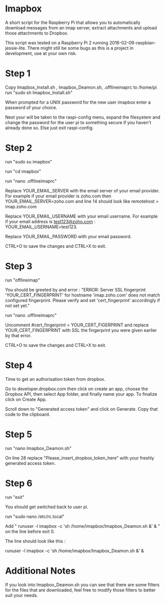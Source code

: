 # Imapbox
A short script for the Raspberry Pi that allows you to automatically download messages from an imap server, extract attachments and upload those attachments to Dropbox.

This script was tested on a Raspberry Pi 2 running 2016-02-09-raspbian-jessie-lite. There might still be some bugs as this is a project in development, use at your own risk.

# Step 1

Copy Imapbox_Install.sh , Imapbox_Deamon.sh, .offlineimaprc to /home/pi
run "sudo sh Imapbox_Install.sh"

When prompted for a UNIX password for the new user imapbox enter a password of your choice.

Next your will be taken to the raspi-config menu, expand the filesystem and change the password for the user pi to something secure if you haven't already done so. Else just exit raspi-config.

# Step 2

run "sudo su imapbox"

run "cd imapbox"

run "nano .offlineimaprc"

Replace YOUR_EMAIL_SERVER with the email server of your email provider. For example if your email provider is zoho.com then YOUR_EMAIL_SERVER=zoho.com and line 14 should look like remotehost = imap.zoho.com

Replace YOUR_EMAIL_USERNAME with your email username. For example if your email address is test123@zoho.com : YOUR_EMAIL_USERNAME=test123.

Replace YOUR_EMAIL_PASSWORD with your email password.

CTRL+O to save the changes and CTRL+X to exit.

# Step 3

run "offlineimap"

You should be greeted by and error : "ERROR: Server SSL fingerprint 'YOUR_CERT_FINGERPRINT' for hostname 'imap.zoho.com' does not match configured fingerprint. Please verify and set 'cert_fingerprint' accordingly if not set yet."

run "nano .offlineimaprc"

Uncomment #cert_fingerprint = YOUR_CERT_FIGERPRINT and replace YOUR_CERT_FINGERPRINT with SSL the fingerprint you were given earlier by that error.

CTRL+O to save the changes and CTRL+X to exit.

# Step 4

Time to get an authorisation token from dropbox. 

Go to developer.dropbox.com then click on create an app, choose the Dropbox API, then select App folder, and finally name your app. To finalize click on Create App.

Scroll down to "Generated access token" and click on Generate. Copy that code to the clipboard.

# Step 5

run "nano Imapbox_Deamon.sh"

On line 28 replace "Please_insert_dropbox_token_here" with your freshly generated access token.

# Step 6 

run "exit" 

You should get switched back to user pi.

run "sudo nano /etc/rc.local"

Add " runuser -l imapbox -c 'sh /home/imapbox/Imapbox_Deamon.sh &' & " on the line before exit 0.

The line should look like this :

runuser -l imapbox -c 'sh /home/imapbox/Imapbox_Deamon.sh &' &

# Additional Notes

If you look into Imapbox_Deamon.sh you can see that there are some filters for the files that are downloaded, feel free to modify those filters to better suit your needs.


